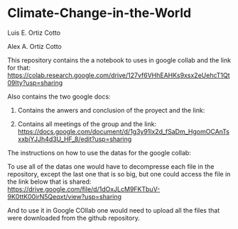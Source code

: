 # Climate-Change-in-the-World
Luis E. Ortiz Cotto

Alex A. Ortiz Cotto

This repository contains the a notebook to uses in google collab and the link for that:
https://colab.research.google.com/drive/127vf6VHhEAHKs9xsx2eUehcT1Qt09Ity?usp=sharing

Also contains the two google docs:
1) Contains the anwers and conclusion of the proyect and the link:

2) Contains all meetings of the group and the link:
https://docs.google.com/document/d/1g3y91lx2d_fSaDm_HgomOCAnTsxxbiYJJh4d3U_HF_8/edit?usp=sharing

The instructions on how to use the datas for the google collab:

To use all of the datas one would have to decompresse each file in the repository,
except the last one that is so big, but one could access the file in the link below that is shared:
https://drive.google.com/file/d/1dOxJLcM9FKTbuV-9K0ttK00irN5Qeqxt/view?usp=sharing

And to use it in Google COllab one would need to upload all the files that were downloaded
from the github repository.
